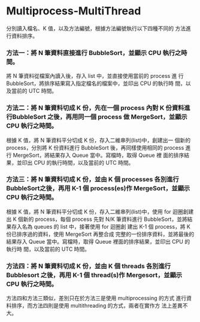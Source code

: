# Multiprocess-MultiThread

分別讀入檔名、K 值，以及方法編號，根據方法編號執行以下四種不同的
方法進行資料排序。
### 方法一：將 N 筆資料直接進行 BubbleSort，並顯示 CPU 執行之時間。 
將 N 筆資料從檔案內讀入後，存入 list 中，並直接使用當前的 process 進
行 BubbleSort，將排序結果寫入指定檔名的檔案中，並印出 CPU 的執行時
間，以及當前的 UTC 時間。
### 方法二：將 N 筆資料切成 K 份，先在一個 process 內對 K 份資料進行BubbleSort 之後，再用同一個 process 做 MergeSort，並顯示 CPU 執行之時間。 
 根據 K 值，將 N 筆資料平分切成 K 份，存入二維串列(list)中，創建出一
個新的 process，分別將 K 份資料進行 BubbleSort 後，再同樣使用相同的
process 進行 MergeSort，將結果存入 Queue 當中。寫檔時，取得 Queue 裡
面的排序結果，並印出 CPU 的執行時間，以及當前的 UTC 時間。
### 方法三：將 N 筆資料切成 K 份，並由 K 個 processes 各別進行 BubbleSort之後，再用 K-1 個 process(es)作 MergeSort，並顯示 CPU 執行之時間。 
根據 K 值，將 N 筆資料平分切成 K 份，存入二維串列(list)中，使用 for
迴圈創建出 K 個新的 process，每個 process 先對 N/K 筆資料進行
BubbleSort，並將結果存入名為 queues 的 list 中，接著使用 for 迴圈創
建出 K-1 個 process，將 K 份已排序過的資料，使用 MergeSort 再整合成
完整的一份排序資料，並將最後的結果存入 Queue 當中。寫檔時，取得
Queue 裡面的排序結果，並印出 CPU 的執行時 間，以及當前的 UTC 時間。
### 方法四：將 N 筆資料切成 K 份，並由 K 個 threads 各別進行 Bubblesort 之後，再用 K-1 個 thread(s)作 Mergesort，並顯示 CPU 執行之時間。 
 方法四和方法三類似，差別只在於方法三是使用 multiprocessing 的方式
進行資料排序，而方法四則是使用 multithreading 的方式，兩者在實作方
法上差異不大。
